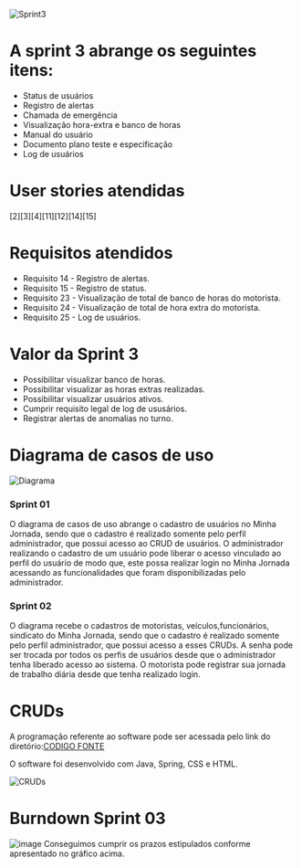 
![Sprint3](https://github.com/PITime01/Minha-Jornada/blob/SPRINT-3/STORY%20CARDS_sprint3.gif)


# A sprint 3 abrange os seguintes itens:
* Status de usuários
* Registro de alertas
* Chamada de emergência
* Visualização hora-extra e banco de horas
* Manual do usuário
* Documento plano teste e especificação
* Log de usuários


# User stories atendidas
[2][3][4][11][12][14][15]

# Requisitos atendidos
* Requisito 14 - Registro de alertas.
* Requisito 15 - Registro de status.
* Requisito 23 - Visualização de total de banco de horas do motorista.
* Requisito 24 - Visualização de total de hora extra do motorista.
* Requisito 25 - Log de usuários.

# Valor da Sprint 3
* Possibilitar visualizar banco de horas.
* Possibilitar visualizar as horas extras realizadas.
* Possibilitar visualizar usuários ativos.
* Cumprir requisito legal de log de ususários.
* Registrar alertas de anomalias no turno.


# Diagrama de casos de uso

![Diagrama](https://github.com/PITime01/Minha-Jornada/blob/SPRINT-3/SPRINT%203/Diagrama%20sprint03.jpg)

### Sprint 01
O diagrama de casos de uso abrange o cadastro de usuários no Minha Jornada, sendo que o cadastro é realizado somente pelo perfil administrador, que possui acesso ao CRUD de usuários.
O administrador realizando o cadastro de um usuário pode liberar o acesso vinculado ao perfil do usuário de modo que, este possa realizar login no Minha Jornada acessando as funcionalidades que foram disponibilizadas pelo administrador.

### Sprint 02
O diagrama recebe o cadastros de motoristas, veículos,funcionários, sindicato do Minha Jornada, sendo que o cadastro é realizado somente pelo perfil administrador, que possui acesso a esses CRUDs.
A senha pode ser trocada por todos os perfis de usuários desde que o administrador tenha liberado acesso ao sistema.
O motorista pode registrar sua jornada de trabalho diária desde que tenha realizado login.

# CRUDs
A programação referente ao software pode ser acessada pelo link do diretório:[CODIGO FONTE](https://github.com/PITime01/Minha-Jornada/tree/SPRINT-3/codigo-fonte)

O software foi desenvolvido com Java, Spring, CSS e HTML.

![CRUDs](https://github.com/PITime01/Minha-Jornada/blob/SPRINT-2/crud_final_6.gif)


# Burndown Sprint 03
![image](https://user-images.githubusercontent.com/71779649/100545232-976d9d00-3239-11eb-8caa-e91f3ab94841.png)
Conseguimos cumprir os prazos estipulados conforme apresentado no gráfico acima.
